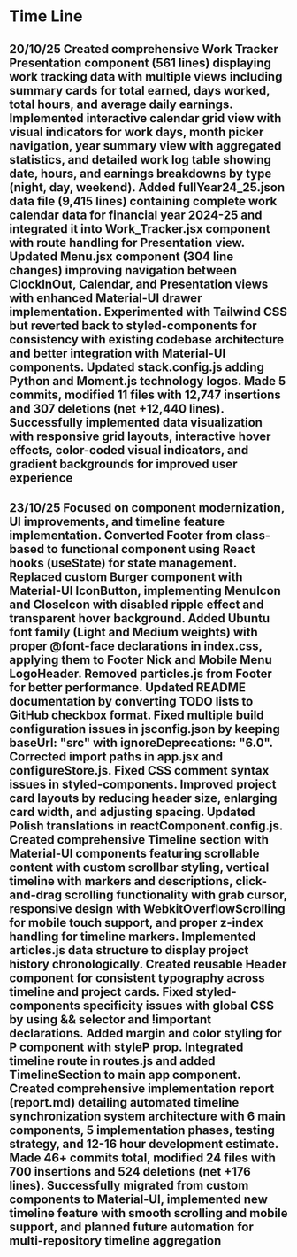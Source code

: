 # Time Line

20/10/25
Created comprehensive Work Tracker Presentation component (561 lines) displaying work tracking data with multiple views including summary cards for total earned, days worked, total hours, and average daily earnings. Implemented interactive calendar grid view with visual indicators for work days, month picker navigation, year summary view with aggregated statistics, and detailed work log table showing date, hours, and earnings breakdowns by type (night, day, weekend). Added fullYear24_25.json data file (9,415 lines) containing complete work calendar data for financial year 2024-25 and integrated it into Work_Tracker.jsx component with route handling for Presentation view. Updated Menu.jsx component (304 line changes) improving navigation between ClockInOut, Calendar, and Presentation views with enhanced Material-UI drawer implementation. Experimented with Tailwind CSS but reverted back to styled-components for consistency with existing codebase architecture and better integration with Material-UI components. Updated stack.config.js adding Python and Moment.js technology logos. Made 5 commits, modified 11 files with 12,747 insertions and 307 deletions (net +12,440 lines). Successfully implemented data visualization with responsive grid layouts, interactive hover effects, color-coded visual indicators, and gradient backgrounds for improved user experience
---

23/10/25
Focused on component modernization, UI improvements, and timeline feature implementation. Converted Footer from class-based to functional component using React hooks (useState) for state management. Replaced custom Burger component with Material-UI IconButton, implementing MenuIcon and CloseIcon with disabled ripple effect and transparent hover background. Added Ubuntu font family (Light and Medium weights) with proper @font-face declarations in index.css, applying them to Footer Nick and Mobile Menu LogoHeader. Removed particles.js from Footer for better performance. Updated README documentation by converting TODO lists to GitHub checkbox format. Fixed multiple build configuration issues in jsconfig.json by keeping baseUrl: "src" with ignoreDeprecations: "6.0". Corrected import paths in app.jsx and configureStore.js. Fixed CSS comment syntax issues in styled-components. Improved project card layouts by reducing header size, enlarging card width, and adjusting spacing. Updated Polish translations in reactComponent.config.js. Created comprehensive Timeline section with Material-UI components featuring scrollable content with custom scrollbar styling, vertical timeline with markers and descriptions, click-and-drag scrolling functionality with grab cursor, responsive design with WebkitOverflowScrolling for mobile touch support, and proper z-index handling for timeline markers. Implemented articles.js data structure to display project history chronologically. Created reusable Header component for consistent typography across timeline and project cards. Fixed styled-components specificity issues with global CSS by using && selector and !important declarations. Added margin and color styling for P component with styleP prop. Integrated timeline route in routes.js and added TimelineSection to main app component. Created comprehensive implementation report (report.md) detailing automated timeline synchronization system architecture with 6 main components, 5 implementation phases, testing strategy, and 12-16 hour development estimate. Made 46+ commits total, modified 24 files with 700 insertions and 524 deletions (net +176 lines). Successfully migrated from custom components to Material-UI, implemented new timeline feature with smooth scrolling and mobile support, and planned future automation for multi-repository timeline aggregation
---
